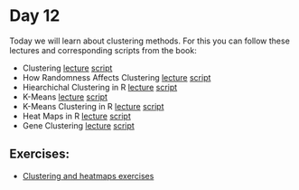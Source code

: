 # Day 12

Today we will learn about clustering methods.
For this you can follow these lectures and corresponding scripts from the book:

- Clustering [lecture](https://www.youtube.com/watch?v=NqH8kUfsFGc)  [script](http://genomicsclass.github.io/book/pages/clustering_and_heatmaps.html)
 - How Randomness Affects Clustering
[lecture](https://www.youtube.com/watch?v=waqcU-Lxc-I)  [script](http://genomicsclass.github.io/book/pages/clustering_and_heatmaps.html)
- Hiearchichal Clustering in R [lecture](https://www.youtube.com/watch?v=3OB4_th9UsA)  [script](http://genomicsclass.github.io/book/pages/clustering_and_heatmaps.html)
- K-Means [lecture](https://www.youtube.com/watch?v=pBYANQH9lLc)  [script](http://genomicsclass.github.io/book/pages/clustering_and_heatmaps.html)
- K-Means Clustering in R [lecture](https://www.youtube.com/watch?v=4qODn72BvTo)  [script](http://genomicsclass.github.io/book/pages/clustering_and_heatmaps.html)
- Heat Maps in R [lecture](https://www.youtube.com/watch?v=Ffu-Bt_VDEs)  [script](http://genomicsclass.github.io/book/pages/clustering_and_heatmaps.html)
- Gene Clustering [lecture](https://www.youtube.com/watch?v=yMubXDjw4Bw)  [script](http://genomicsclass.github.io/book/pages/clustering_and_heatmaps.html)


## Exercises:

-   [Clustering and heatmaps exercises](http://genomicsclass.github.io/book/pages/clustering_and_heatmaps_exercises.html)

